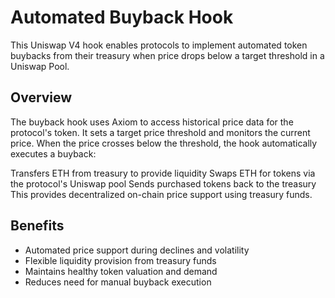 # Automated Buyback Hook
This Uniswap V4 hook enables protocols to implement automated token buybacks from their treasury when price drops below a target threshold in a Uniswap Pool.

## Overview
The buyback hook uses Axiom to access historical price data for the protocol's token. It sets a target price threshold and monitors the current price. When the price crosses below the threshold, the hook automatically executes a buyback:

Transfers ETH from treasury to provide liquidity
Swaps ETH for tokens via the protocol's Uniswap pool
Sends purchased tokens back to the treasury
This provides decentralized on-chain price support using treasury funds.

## Benefits
- Automated price support during declines and volatility
- Flexible liquidity provision from treasury funds
- Maintains healthy token valuation and demand
- Reduces need for manual buyback execution

